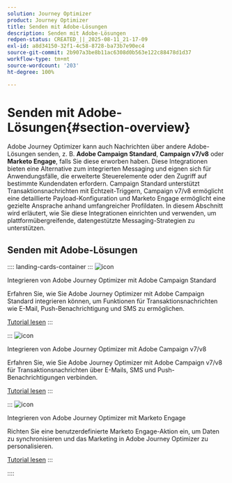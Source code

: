 ```yaml
---
solution: Journey Optimizer
product: Journey Optimizer
title: Senden mit Adobe-Lösungen
description: Senden mit Adobe-Lösungen
redpen-status: CREATED_||_2025-08-11_21-17-09
exl-id: a8d34150-32f1-4c58-8728-ba73b7e90ec4
source-git-commit: 2b907a3be8b11ac6308d0b563e122c88478d1d37
workflow-type: tm+mt
source-wordcount: '203'
ht-degree: 100%

---
```


# Senden mit Adobe-Lösungen{#section-overview}

Adobe Journey Optimizer kann auch Nachrichten über andere Adobe-Lösungen senden, z. B. **Adobe Campaign Standard**, **Campaign v7/v8** oder **Marketo Engage**, falls Sie diese erworben haben. Diese Integrationen bieten eine Alternative zum integrierten Messaging und eignen sich für Anwendungsfälle, die erweiterte Steuerelemente oder den Zugriff auf bestimmte Kundendaten erfordern. Campaign Standard unterstützt Transaktionsnachrichten mit Echtzeit-Triggern, Campaign v7/v8 ermöglicht eine detaillierte Payload-Konfiguration und Marketo Engage ermöglicht eine gezielte Ansprache anhand umfangreicher Profildaten. In diesem Abschnitt wird erläutert, wie Sie diese Integrationen einrichten und verwenden, um plattformübergreifende, datengestützte Messaging-Strategien zu unterstützen.

## Senden mit Adobe-Lösungen

:::: landing-cards-container
:::
![icon](https://cdn.experienceleague.adobe.com/icons/puzzle-piece.svg)

Integrieren von Adobe Journey Optimizer mit Adobe Campaign Standard

Erfahren Sie, wie Sie Adobe Journey Optimizer mit Adobe Campaign Standard integrieren können, um Funktionen für Transaktionsnachrichten wie E-Mail, Push-Benachrichtigung und SMS zu ermöglichen.

[Tutorial lesen](../using/action/acs-action.md)
:::

:::
![icon](https://cdn.experienceleague.adobe.com/icons/puzzle-piece.svg)

Integrieren von Adobe Journey Optimizer mit Adobe Campaign v7/v8

Erfahren Sie, wie Sie Adobe Journey Optimizer mit Adobe Campaign v7/v8 für Transaktionsnachrichten über E-Mails, SMS und Push-Benachrichtigungen verbinden.

[Tutorial lesen](../using/action/acc-action.md)
:::

:::
![icon](https://cdn.experienceleague.adobe.com/icons/puzzle-piece.svg)

Integrieren von Adobe Journey Optimizer mit Marketo Engage

Richten Sie eine benutzerdefinierte Marketo Engage-Aktion ein, um Daten zu synchronisieren und das Marketing in Adobe Journey Optimizer zu personalisieren.

[Tutorial lesen](../using/action/marketo-engage.md)
:::

::::
